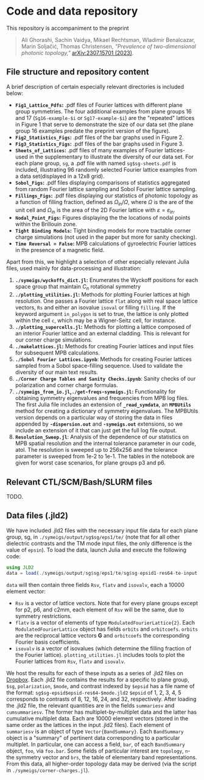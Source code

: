 # Code and data repository

This repository is accompaniment to the preprint
> Ali Ghorashi, Sachin Vaidya, Mikael Rechtsman, Wladimir Benalcazar, Marin Soljačić, Thomas Christensen, *"Prevalence of two-dimensional photonic topology,"* [arXiv:2307.15701 (2023)](https://arxiv.org/abs/2307.15701).

## File structure and repository content

A brief description of certain especially relevant directories is included below:
- **`Fig1_Lattice_Pdfs`:** .pdf files of Fourier lattices with different plane group symmetries.
The four additional examples from plane groups 16 and 17 (`Sg16-example-$i` or `Sg17-example-$i`) are the "repeated" lattices in Figure 1 that serve to demonstrate the size of our data set (the plane group 16 examples predate the preprint version of the figure).
- **`Fig2_Statistics_Figs`:** .pdf files of the bar graphs used in Figure 2.
- **`Fig3_Statistics_Figs`:** .pdf files of the bar graphs used in Figure 3.
- **`Sheets_of_Lattices`:** .pdf files of many examples of Fourier lattices- used in the supplementary to illustrate the diversity of our data set.
For each plane group, `sg`, a .pdf file with named `sg$sg-sheets.pdf` is included, illustrating 96 randomly selected Fourier lattice examples from a data set(displayed in a 12x8 grid).
- **`Sobol_Figs`:** .pdf files displaying comparisons of statistics aggregated from random Fourier lattice sampling and Sobol Fourier lattice sampling.
- **`Fillings_Figs`:** .pdf files displaying our statistics of photonic topology as a function of filling fraction, defined as $\Omega_{\text{in}}/\Omega$, where $\Omega$ is the are of the unit cell and $\Omega_{\text{in}}$ is the area of the 2D Fourier lattice with $\varepsilon = \varepsilon_{\text{in}}$.
- **`Nodal_Point_Figs`:** Figures displaying the the locations of nodal points within the Brillouin zone. 
- **`Tight Binding Models`:** Tight binding models for more tractable corner charge simulations (not used in the paper but more for sanity checking).
- **`Time Reversal = False`:** MPB calculations of gyroelectric Fourier lattices in the presence of a magnetic field.

Apart from this, we highlight a selection of other especially relevant Julia files, used mainly for data-processing and illustration:
1. **`./symeigs/wyckoffs_dict.jl`:** Enumerates the Wyckoff positions for each space group that maintain $C_n$ rotational symmetry
2. **`./plotting_utilities.jl`:** Methods for plotting Fourier lattices at high resolution. One passes a Fourier lattice `flat` along with
   real space lattice vectors, `Rs` and either an isovalue `isoval` or filling `filling`. If the keyword argument `in_polygon` is set to
   true, the lattice is only plotted within the cell `c`, which may be a Wigner-Seitz cell, for instance.
3. **`./plotting_supercells.jl`:** Methods for plotting a lattice composed of an interior Fourier lattice and an external cladding. This is relevant for
   our corner charge simulations.
4. **`./makelattices.jl`:** Methods for creating Fourier lattices and input files for subsequent MPB calculations.
5. **`./Sobol Fourier Lattices.ipynb`**: Methods for creating Fourier lattices sampled from a Sobol space-filling sequence. Used to validate the diversity of
   our main text results.
6. **`./Corner Charge Tables and Sanity Checks.ipynb`**: Sanity checks of our polarization and corner charge formulas.
7. **`./symeigs_from_io.jl`,`./get-freqs-symeigs.jl`:** Functionality for obtaining symmetry eigenvalues and frequencies from MPB log files. The first Julia file
   includes an extension of **`_read_symdata`**, an **`MPBUtils`** method for creating a dictionary of symmetry eigenvalues. The MPBUtils version depends on a particular
   way of storing the data in files appended by **`-dispersion.out`** and **`-symeigs.out`** extensions, so we include an extension of it that can just get the full log
   file output.
8. **`Resolution_Sweep.jl`**: Analysis of the dependence of our statistics on MPB spatial resolution and the internal tolerance parameter in our code, atol. The resolution is sweeped up to
   256x256 and the tolerance parameter is sweeped from 1e-2 to 1e-1. The tables in the notebook are given for worst case scenarios, for plane groups p3 and p6. 


## Relevant CTL/SCM/Bash/SLURM files
TODO.

## Data files (.jld2)
We have included .jld2 files with the necessary input file data for each plane group, sg, in `./symeigs/output/sg$sg/eps1/te/`
(note that for all other dielectric contrasts and the TM mode input files, the only difference is the value of `epsin`).
To load the data, launch Julia and execute the following code:
```jl
using JLD2
data = load(./symeigs/output/sg$sg/eps1/te/sg$sg-epsid1-res64-te-input.jld2)
```
`data` will then contain three fields `Rsv`, `flatv` and `isovalv`, each a 10000 element vector:
- `Rsv` is a vector of lattice vectors. Note that for every plane groups except for p2, p6, and c2mm, each element of `Rsv` will be the same, due to symmetry restrictions.
- `flatv` is a vector of elements of type `ModulatedFourierLattice{2}`. Each `ModulatedFourierLattice` object has fields `orbits` and `orbitcoefs`. `orbits` are the 
reciprocal lattice vectors **G** and `orbitcoefs` the corresponding Fourier basis coefficients.
- `isovalv` is a vector of isovalues (which determine the filling fraction of the Fourier lattice). 
`plotting_utilities.jl` includes tools to plot the Fourier lattices from `Rsv`, `flatv` and `isovalv`.

We host the results for each of these inputs as a series of .jld2 files on [Dropbox](https://www.dropbox.com/sh/ie9ddihefkhlyqp/AACeS1_czQ_Mlje_JRS1lv1Ca?dl=0).
Each .jld2 file contains the results for a specific to plane group, `$sg`, `polarization`, `$mode`, and contrast indexed by `$epsid` has a file name of the format: `sg$sg-epsid$epsid-res64-$mode.jld2` `$epsid` of 1, 2, 3, 4, 5 corresponds to contrasts of 8, 12, 16, 24, and 32, respectively.
After loading the .jld2 file, the relevant quantities are in the fields `summariesv` and `cumsummariesv`. The former has multiplet-by-multiplet data and the latter has cumulative multiplet data. Each are 10000 element vectors (stored in the same order as the lattices in the input .jld2 files). Each element of `summariesv` is an object of type `Vector{BandSummary}`. Each `BandSummary` object is a "summary" of pertinent data corresponding to a particular multiplet. In particular, one can access a field, `bar`, of each `BandSummary` object, `foo`, via `foo.bar`.
Some fields of particular interest are `topology`, `n`- the symmetry vector and `brs`, the table of elementary band representations. From this data, all higher-order topology data may be derived (via the script in `./symeigs/corner-charges.jl`). 







